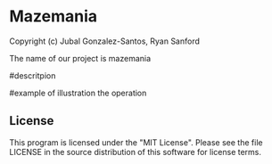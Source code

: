 # Mazemania

Copyright (c) Jubal Gonzalez-Santos, Ryan Sanford

The name of our project is mazemania

#descritpion

#example of illustration the operation

## License 
This program is licensed under the "MIT License". Please see the file LICENSE in the source distribution of this software for license terms.
